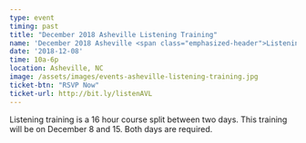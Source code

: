 ```yaml
---
type: event
timing: past
title: "December 2018 Asheville Listening Training"
name: 'December 2018 Asheville <span class="emphasized-header">Listening Training</span>'
date: '2018-12-08'
time: 10a-6p
location: Asheville, NC
image: /assets/images/events-asheville-listening-training.jpg
ticket-btn: "RSVP Now"
ticket-url: http://bit.ly/listenAVL
---
```

Listening training is a 16 hour course split between two days. This training will be on December 8 and 15. Both days are required.